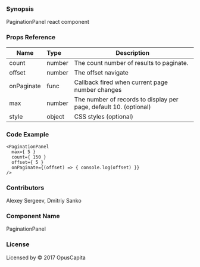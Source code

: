 ### Synopsis

PaginationPanel react component

### Props Reference

| Name                           | Type                    | Description                                                       |
| ------------------------------ | :---------------------- | -----------------------------------------------------------       |
| count                          | number                  | The count number of results to paginate.                          |
| offset                         | number                  | The offset navigate                                               |
| onPaginate                     | func                    | Callback fired when current page number changes                   |
| max                            | number                  | The number of records to display per page, default 10. (optional) |
| style                          | object                  | CSS styles (optional)                                             |

### Code Example

```
<PaginationPanel
  max={ 5 }
  count={ 150 }
  offset={ 5 }
  onPaginate={(offset) => { console.log(offset) }}
/>
```

### Contributors

Alexey Sergeev, Dmitriy Sanko

### Component Name

PaginationPanel

### License

Licensed by © 2017 OpusCapita
